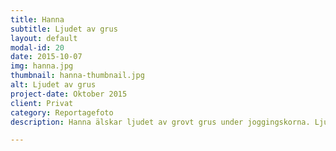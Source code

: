 ```yaml
---
title: Hanna
subtitle: Ljudet av grus
layout: default
modal-id: 20
date: 2015-10-07
img: hanna.jpg
thumbnail: hanna-thumbnail.jpg
alt: Ljudet av grus
project-date: Oktober 2015
client: Privat
category: Reportagefoto
description: Hanna älskar ljudet av grovt grus under joggingskorna. Ljudet betyder att hon har kommit tillbaka till garageuppfarten efter en kvällstur. Hon njuter av de där sekunderna när pulsen sjunker, flåset lägger sig och man är så där skönt nöjd över att ha kommit ut och orkat pressa sig.

---
```

